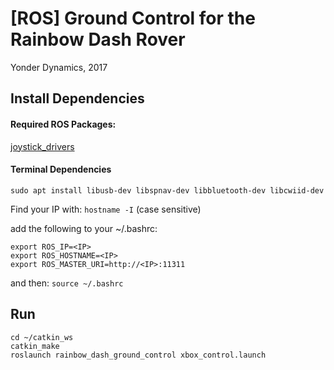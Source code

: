 # [ROS] Ground Control for the Rainbow Dash Rover

Yonder Dynamics, 2017

## Install Dependencies

#### Required ROS Packages:
[joystick_drivers](https://github.com/ros-drivers/joystick_drivers)

#### Terminal Dependencies

`sudo apt install libusb-dev libspnav-dev libbluetooth-dev libcwiid-dev`

Find your IP with:
`hostname -I` (case sensitive)

add the following to your ~/.bashrc:
```
export ROS_IP=<IP>
export ROS_HOSTNAME=<IP>
export ROS_MASTER_URI=http://<IP>:11311
```

and then:
`source ~/.bashrc`

## Run

```
cd ~/catkin_ws
catkin_make
roslaunch rainbow_dash_ground_control xbox_control.launch
```


